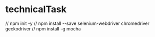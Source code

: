 # technicalTask

// npm init -y
// npm install --save selenium-webdriver chromedriver geckodriver
// npm install -g mocha
